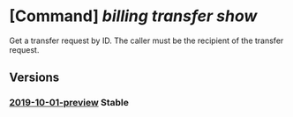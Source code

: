 # [Command] _billing transfer show_

Get a transfer request by ID. The caller must be the recipient of the transfer request.

## Versions

### [2019-10-01-preview](/Resources/mgmt-plane/L3Byb3ZpZGVycy9taWNyb3NvZnQuYmlsbGluZy90cmFuc2ZlcnMve30=/2019-10-01-preview.xml) **Stable**

<!-- mgmt-plane /providers/microsoft.billing/transfers/{} 2019-10-01-preview -->
